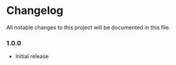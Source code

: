 # Changelog

All notable changes to this project will be documented in this file.

### 1.0.0
* Initial release
